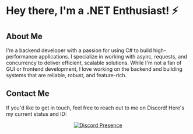 # Hey there, I'm a .NET Enthusiast! :zap:

## About Me

I'm a backend developer with a passion for using C# to build high-performance applications. I specialize in working with async, requests, and concurrency to deliver efficient, scalable solutions. While I'm not a fan of GUI or frontend development, I love working on the backend and building systems that are reliable, robust, and feature-rich.

## Contact Me

If you'd like to get in touch, feel free to reach out to me on Discord! Here's my current status and ID:

<div align="center">
  
  [![Discord Presence](https://lanyard-profile-readme.vercel.app/api/1096450883992158350)](https://discord.com/users/1096450883992158350)
  
</div>
